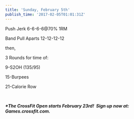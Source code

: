 ```yaml
---
title: 'Sunday, February 5th'
publish_time: '2017-02-05T01:01:31Z'
---
```


Push Jerk 6-6-6-6\@70% 1RM

Band Pull Aparts 12-12-12-12

then,

3 Rounds for time of:

9-S2OH (135/95)

15-Burpees

21-Calorie Row

 

***\*The CrossFit Open starts February 23rd!  Sign up now at:
Games.crossfit.com.***
